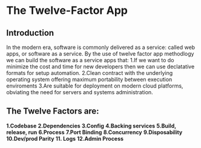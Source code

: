 # The Twelve-Factor App
## Introduction
In the modern era, software is commonly delivered as a service: called web apps, or software as a service. By the use of twelve factor app methodlogy we can build the software as a service apps that:
1.If we want to do minimize the cost and time for new developers then we can use declatative formats for setup automation.
2.Clean contract with the underlying operating system offering maximum portability between execution enviroments
3.Are suitable for deployment on modern cloud platforms, obviating the need for servers and systems administration.

## The Twelve Factors are:
**1.Codebase**
**2.Dependencies**
**3.Config**
**4.Backing services**
**5.Build, release, run**
**6.Process**
**7.Port Binding**
**8.Concurrency**
**9.Disposability**
**10.Dev/prod Parity**
**11. Logs**
**12.Admin Process**
